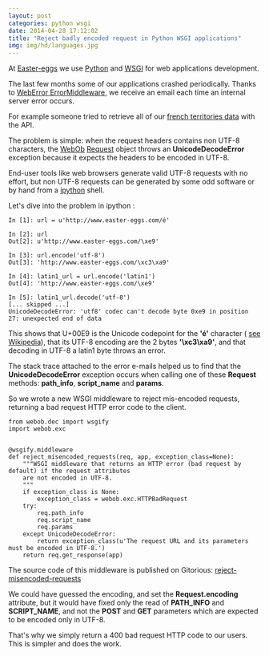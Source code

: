 ```yaml
---
layout: post
categories: python wsgi
date: 2014-04-28 17:12:02
title: "Reject badly encoded request in Python WSGI applications"
img: img/hd/languages.jpg
---
```


At [Easter-eggs](http://www.easter-eggs.com/) we use [Python](http://www.python.org/) and
[WSGI](http://wsgi.readthedocs.org/en/latest/) for web applications development.

The last few months some of our applications crashed periodically. Thanks to
[WebError ErrorMiddleware](https://github.com/Pylons/weberror), we receive an email each time an internal server error
occurs.

For example someone tried to retrieve all of our [french territories data](http://ou.comarquage.fr) with the API.

The problem is simple: when the request headers contains non UTF-8 characters, the [WebOb](http://webob.org/)
[Request](http://docs.webob.org/en/latest/modules/webob.html) object throws an **UnicodeDecodeError** exception because
it expects the headers to be encoded in UTF-8.

End-user tools like web browsers generate valid UTF-8 requests with no effort, but non UTF-8 requests can be generated
by some odd software or by hand from a [ipython](http://ipython.org/) shell.

Let's dive into the problem in ipython :

    In [1]: url = u'http://www.easter-eggs.com/é'

    In [2]: url
    Out[2]: u'http://www.easter-eggs.com/\xe9'

    In [3]: url.encode('utf-8')
    Out[3]: 'http://www.easter-eggs.com/\xc3\xa9'

    In [4]: latin1_url = url.encode('latin1')
    Out[4]: 'http://www.easter-eggs.com/\xe9'

    In [5]: latin1_url.decode('utf-8')
    [... skipped ...]
    UnicodeDecodeError: 'utf8' codec can't decode byte 0xe9 in position 27: unexpected end of data

This shows that U+00E9 is the Unicode codepoint for the **'é'** character (
[see Wikipedia](http://en.wikipedia.org/wiki/%C3%89#Character_mappings)), that its UTF-8 encoding are the 2 bytes
**'\xc3\xa9'**, and that decoding in UTF-8 a latin1 byte throws an error.

The stack trace attached to the error e-mails helped us to find that the **UnicodeDecodeError** exception occurs when
calling one of these **Request** methods: **path_info**, **script_name** and **params**.

So we wrote a new WSGI middleware to reject mis-encoded requests, returning a bad request HTTP error code to the client.

    from webob.dec import wsgify
    import webob.exc


    @wsgify.middleware
    def reject_misencoded_requests(req, app, exception_class=None):
        """WSGI middleware that returns an HTTP error (bad request by default) if the request attributes
        are not encoded in UTF-8.
        """
        if exception_class is None:
            exception_class = webob.exc.HTTPBadRequest
        try:
            req.path_info
            req.script_name
            req.params
        except UnicodeDecodeError:
            return exception_class(u'The request URL and its parameters must be encoded in UTF-8.')
        return req.get_response(app)

The source code of this middleware is published on Gitorious:
[reject-misencoded-requests](https://gitorious.org/wsgi-bricks/reject-misencoded-requests/)

We could have guessed the encoding, and set the **Request.encoding** attribute, but it would have fixed only the read
of **PATH_INFO** and **SCRIPT_NAME**, and not the **POST** and **GET** parameters which are expected to be encoded only
in UTF-8.

That's why we simply return a 400 bad request HTTP code to our users. This is simpler and does the work.
